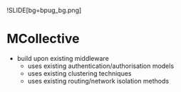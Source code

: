 !SLIDE[bg=bpug_bg.png]

# MCollective #

  * build upon existing middleware
    * uses existing authentication/authorisation models
    * uses existing clustering techniques
    * uses existing routing/network isolation methods

